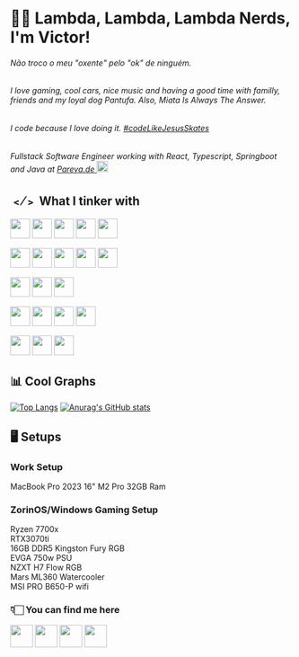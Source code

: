 # 🖖🏻 Lambda, Lambda, Lambda Nerds, I'm Victor! 
###### Não troco o meu "oxente" pelo "ok" de ninguém.
###### I love gaming, cool cars, nice music and having a good time with familly, friends and my loyal dog Pantufa. Also, Miata Is Always The Answer.
###### I code because I love doing it. [#codeLikeJesusSkates](https://youtu.be/GUVQHD6j9S0)
###### Fullstack Software Engineer working with React, Typescript, Springboot and Java at <a href="https://www.pareva.de"> Pareva.de <img height= "20" src= "https://avatars.githubusercontent.com/u/152971916?s=400&u=8da1f0db654fee0f34e53822a0770e762e849703&v=4"></a>

## ﹤⁄﹥ What I tinker with
<a href="https://www.typescriptlang.org/"><img height= "35" src= "https://img.shields.io/badge/TypeScript-007ACC?style=for-the-badge&logo=typescript&logoColor=white"></a>
<a href="https://www.javascript.com/"><img height= "35" src= "https://img.shields.io/badge/JavaScript-F7DF1E?style=for-the-badge&logo=javascript&logoColor=black"></a>
<a href="https://www.java.com/"><img height= "35" src= "https://img.shields.io/badge/Java-ED8B00?style=for-the-badge&logo=java&logoColor=white"></a>
<a href="https://kotlinlang.org/docs/android-overview.html"><img height= "35" src= "https://img.shields.io/badge/Kotlin-7F52FF?style=for-the-badge&logo=Kotlin&logoColor=white"></a>
<a href="https://www.python.org/"><img height= "35" src= "https://img.shields.io/badge/Python-3776AB?style=for-the-badge&logo=python&logoColor=white"></a>

<a href="https://reactjs.org/"><img height= "35" src= "https://img.shields.io/badge/React-20232A?style=for-the-badge&logo=react&logoColor=61DAFB"></a>
<a href="https://nextjs.org/"><img height= "35" src= "https://img.shields.io/badge/next.js-000000?style=for-the-badge&logo=nextdotjs&logoColor=white"></a>
<a href="https://spring.io/projects/spring-boot"><img height= "35" src= "https://img.shields.io/badge/Spring%20Boot-6DB33F?style=for-the-badge&logo=springboot&logoColor=white"></a>
<a href="https://nodejs.org/en/"><img height= "35" src= "https://img.shields.io/badge/Node.js-339933?style=for-the-badge&logo=nodedotjs&logoColor=white"></a>
<a href="https://reactnative.dev/"><img height= "35" src= "https://img.shields.io/badge/ReactNative-222222?style=for-the-badge&logo=React&logoColor="></a>

<a href="https://www.mongodb.com/"><img height= "35" src= "https://img.shields.io/badge/-MongoDB-13aa52?style=for-the-badge&logo=mongodb&logoColor=white"></a>
<a href="https://www.mysql.com/"><img height= "35" src= "https://img.shields.io/badge/MySQL-00000F?style=for-the-badge&logo=mysql&logoColor=white"></a>
<a href="https://www.postgresql.org/"><img height= "35" src= "https://img.shields.io/badge/postgresql-4169e1?style=for-the-badge&logo=postgresql&logoColor=white"></a>

<a href="https://git-scm.com/"><img height= "35" src= "https://img.shields.io/badge/Git-F05032?style=for-the-badge&logo=git&logoColor=white"></a>
<a href="https://www.npmjs.com/"><img height= "35" src= "https://img.shields.io/badge/npm-CB3837?style=for-the-badge&logo=npm&logoColor=white"></a>
<a href="https://neovim.io/"><img height= "35" src= "https://img.shields.io/badge/Neovim-57A143?logo=neovim&logoColor=white&style=for-the-badge"></a>
<a href="https://code.visualstudio.com/"><img height= "35" src= "https://img.shields.io/badge/VS_Code-0078D4?style=for-the-badge&logo=visual%20studio%20code&logoColor=white"></a>

<a href="https://developer.mozilla.org/docs/Web/HTML"><img height= "35" src= "https://img.shields.io/badge/HTML5-E34F26?style=for-the-badge&logo=html5&logoColor=white"></a>
<a href="https://developer.mozilla.org/docs/Web/CSS"><img height= "35" src= "https://img.shields.io/badge/CSS3-1572B6?style=for-the-badge&logo=css3&logoColor=white"></a>
<a href="https://tailwindcss.com/"><img height= "35" src= "https://img.shields.io/badge/Tailwind_CSS-38B2AC?style=for-the-badge&logo=tailwind-css&logoColor=white"></a>

## 📊 Cool Graphs
[![Top Langs](https://github-readme-stats.vercel.app/api/top-langs/?username=vbmelo)](https://github.com/anuraghazra/github-readme-stats)
[![Anurag's GitHub stats](https://github-readme-stats.vercel.app/api?username=vbmelo)](https://github.com/anuraghazra/github-readme-stats)

## 🖥 Setups
### Work Setup   
<p>MacBook Pro 2023 16" M2 Pro 32GB Ram</p>

### ZorinOS/Windows Gaming Setup  
<p>Ryzen 7700x <br />RTX3070ti <br />16GB DDR5 Kingston Fury RGB <br />EVGA 750w PSU <br />NZXT H7 Flow RGB <br />Mars ML360 Watercooler <br /> MSI PRO B650-P wifi </p>

### 👇🏻  You can find me here  
<a href="mailto:vbmelox@gmail.com"><img height="40" src="https://img.shields.io/badge/Gmail-D14836?style=for-the-badge&logo=gmail&logoColor=white"></a>
<a href="https://www.instagram.com/victor_bmelo/"><img height="40" src="https://img.shields.io/badge/Instagram-E4405F?style=for-the-badge&logo=instagram&logoColor=white"></a>
<a href="https://www.linkedin.com/in/victorbarrosmelo/"><img height="40" src="https://img.shields.io/badge/LinkedIn-0077B5?style=for-the-badge&logo=linkedin&logoColor=white"></a>
<a href="https://discordapp.com/users/332204395414552577"><img height="40" src="https://img.shields.io/badge/Discord-7289DA?style=for-the-badge&logo=discord&logoColor=white"></a>
